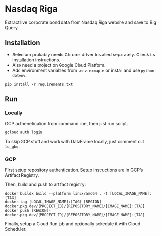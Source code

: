 # Nasdaq Riga
Extract live corporate bond data from Nasdaq Riga website and save to Big Query.

## Installation
- Selenium probably needs Chrome driver installed separately. Check its installation instructions.
- Also need a project on Google Cloud Platform.
- Add environment variables from `.env.exmaple` or install and use `python-dotenv`.
```
pip install -r requirements.txt
```

## Run
### Locally
GCP authenetication from command line, then just run script.
```
gcloud auth login
```
To skip GCP stuff and work with DataFrame locally, just comment out `to_gbq`.
### GCP
First setup repository authentication.
Setup instructions are in GCP's Artifact Registry.

Then, build and push to artifact registry:

```
docker buildx build --platform linux/amd64 . -t [LOCAL_IMAGE_NAME]:[TAG]
docker tag [LOCAL_IMAGE_NAME]:[TAG] [REGION]-docker.pkg.dev/[PROJECT_ID]/[REPOSITORY_NAME]/[IMAGE_NAME]:[TAG]
docker push [REGION]-docker.pkg.dev/[PROJECT_ID]/[REPOSITORY_NAME]/[IMAGE_NAME]:[TAG]
```

Finally, setup a Cloud Run job and optionally schedule it with Cloud Scheduler.